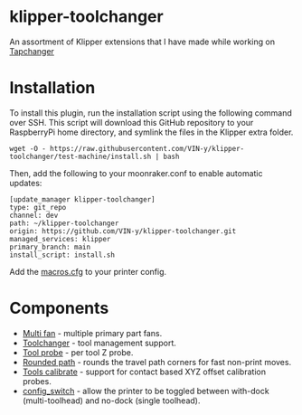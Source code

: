 # klipper-toolchanger

An assortment of Klipper extensions that I have made while working on [Tapchanger](https://github.com/viesturz/tapchanger)

# Installation

To install this plugin, run the installation script using the following command over SSH. This script will download this GitHub repository to your RaspberryPi home directory, and symlink the files in the Klipper extra folder.

```
wget -O - https://raw.githubusercontent.com/VIN-y/klipper-toolchanger/test-machine/install.sh | bash
```

Then, add the following to your moonraker.conf to enable automatic updates:
```
[update_manager klipper-toolchanger]
type: git_repo
channel: dev
path: ~/klipper-toolchanger
origin: https://github.com/VIN-y/klipper-toolchanger.git
managed_services: klipper
primary_branch: main
install_script: install.sh
```
Add the [macros.cfg](/macros.cfg) to your printer config.

# Components

* [Multi fan](/multi_fan.md) - multiple primary part fans.
* [Toolchanger](/toolchanger.md) - tool management support.
* [Tool probe](/tool_probe.md) - per tool Z probe.
* [Rounded path](/rounded_path.md) - rounds the travel path corners for fast non-print moves.
* [Tools calibrate](/tools_calibrate.md) - support for contact based XYZ offset calibration probes.
* [config_switch](/config_switch.md) - allow the printer to be toggled between with-dock (multi-toolhead) and no-dock (single toolhead).
